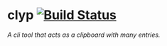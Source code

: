 # clyp [![Build Status](https://travis-ci.com/gabrielbarker/clyp.svg?token=zPUqmjpkxJtbyetrYx2q&branch=main)](https://travis-ci.com/gabrielbarker/clyp)

_A cli tool that acts as a clipboard with many entries._
